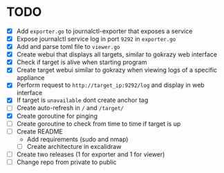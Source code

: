 # TODO

- [X] Add `exporter.go` to journalctl-exporter that exposes a service
- [X] Expose journalctl service log in port `9292` in `exporter.go`
- [X] Add and parse toml file to `viewer.go`
- [X] Create webui that displays all targets, similar to gokrazy web interface
- [X] Check if target is alive when starting program
- [X] Create target webui similar to gokrazy when viewing logs of a specific appliance
- [X] Perform request to `http://target_ip:9292/log` and display in web interface
- [X] If target is `unavailable` dont create anchor tag
- [ ] Create auto-refresh in `/` and `/target/`
- [x] Create goroutine for pinging
- [ ] Create goroutine to check from time to time if target is up
- [ ] Create README
  - Add requirements (sudo and nmap)
  - [ ] Create architecture in excalidraw
- [ ] Create two releases (1 for exporter and 1 for viewer)
- [ ] Change repo from private to public
